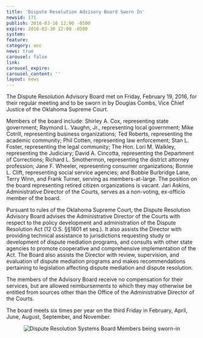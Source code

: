 ```yaml
---
title: 'Dispute Resolution Advisory Board Sworn In'
newsid: 171
publish: 2016-03-16 12:00 -0500
expire: 2016-03-30 12:00 -0500
system: 
feature: 
category: aoc
news: true
carousel: false
link: 
carousel_expire: 
carousel_content: ''
layout: news
---
```

<p>The Dispute Resolution Advisory Board met on Friday, February 19, 2016, for their regular meeting and to be sworn in by Douglas Combs, Vice Chief Justice of the Oklahoma Supreme Court.  
</p>
<p>Members of the board include:  Shirley A. Cox, representing state government; Raymond L. Vaughn, Jr., representing local government; Mike Cotrill, representing business organizations; Ted Roberts, representing the academic community; Phil Cotten, representing law enforcement; Stan L. Foster, representing the legal community; The Hon. Lori M. Walkley, representing the Judiciary; David A. Cincotta, representing the Department of Corrections; Richard L. Smothermon, representing the district attorney profession; Jane F. Wheeler, representing consumer organizations; Bonnie L. Clift, representing social service agencies; and Bobbie Burbridge Lane, Terry Winn, and Frank Turner, serving as members-at-large.  The position on the board representing retired citizen organizations is vacant.  Jari Askins, Administrative Director of the Courts, serves as a non-voting, ex-officio member of the board. </p>
<p>Pursuant to rules of the Oklahoma Supreme Court, the Dispute Resolution Advisory Board advises the Administrative Director of the Courts with respect to the policy development and administration of the Dispute Resolution Act (12 O.S. &sect;&sect;1801 et seq.). It also assists the Director with providing technical assistance to jurisdictions requesting study or development of dispute mediation programs, and consults with other state agencies to promote cooperative and comprehensive implementation of the Act. The Board also assists the Director with review, supervision, and evaluation of dispute mediation programs and makes recommendations pertaining to legislation affecting dispute mediation and dispute resolution.</p>
<p>The members of the Advisory Board receive no compensation for their services, but are allowed reimbursements to which they may otherwise be entitled from sources other than the Office of the Administrative Director of the Courts.  
</p>
<p>The board meets six times per year on the third Friday in February, April, June, August, September, and November.</p>
<p style="text-align: center;"><img src="http://www.oscn.net/images/news/adr-drs-board.jpg" alt="Dispute Resolution Systems Board Members being sworn-in"/></p>